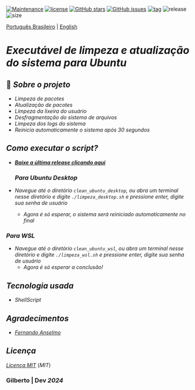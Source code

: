 [![Maintenance](https://img.shields.io/badge/Maintained%3F-yes-green.svg)](https://GitHub.com/Gilberto-Mascena/clean_sh)
[![license](https://img.shields.io/github/license/Gilberto-Mascena/clean_sh)](https://github.com/Gilberto-Mascena/clean_sh/blob/main/LICENSE.md)
[![GitHub stars](https://img.shields.io/github/stars/Gilberto-Mascena/clean_sh)](https://github.com/Gilberto-Mascena/clean_sh/stargazers)
[![GitHub issues](https://img.shields.io/github/issues/Gilberto-Mascena/clean_sh)](https://github.com/Gilberto-Mascena/clean_sh/issues)
[![tag](https://img.shields.io/github/v/release/Gilberto-Mascena/clean_sh?include_prereleases)](https://github.com/Gilberto-Mascena/clean_sh/releases)
![release](https://img.shields.io/github/release-date/Gilberto-Mascena/clean_sh)
![size](https://img.shields.io/github/repo-size/Gilberto-Mascena/clean_sh)

[Português Brasileiro](https://github.com/Gilberto-Mascena/clean_sh/blob/main/README-pt_br.md) | [English](https://github.com/Gilberto-Mascena/clean_sh/blob/main/README.md)

# *Executável de limpeza e atualização do sistema para Ubuntu*

## 🚀 *Sobre o projeto*

- _*Limpeza de pacotes*_
- _*Atualização de pacotes*_
- _*Limpeza da lixeira do usuário*_
- _*Desfragmentação do sistema de arquivos*_
- _*Limpeza dos logs do sistema*_
- _*Reinicia automaticamente o sistema após 30 segundos*_

## *Como executar o script?*

- _***[Baixe a última release clicando aqui](https://github.com/Gilberto-Mascena/clean_sh/releases)***_
   
   ### *Para Ubuntu Desktop*

- _*Navegue até o diretório ```clean_ubuntu_desktop```, ou abra um terminal nesse diretório e digite ```./limpeza_desktop.sh``` e pressione enter, digite sua senha de usuário*_
   - _*Agora é só esperar, o sistema será reiniciado automaticamente no final*_

### *Para WSL*

- _*Navegue até o diretório ```clean_ubuntu_wsl```, ou abra um terminal nesse diretório e digite ```./limpeza_wsl.sh``` e pressione enter, digite sua senha de usuário*_
   - _*Agora é só esperar a conclusão!*_

## *Tecnologia usada*
- _ShellScript_  

## *Agradecimentos*

- [*Fernando Anselmo*](https://www.youtube.com/watch?v=YumXVt3sMfY)

## *Licença* 

[*Licença MIT*](./LICENSE.md) (*MIT*)

### Gilberto | Dev _2024_